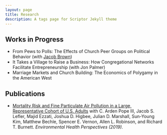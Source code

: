 ```yaml
---
layout: page
title: Research
description: A tags page for Scriptor Jekyll theme
---
```

## Works in Progress
+ From Pews to Polls: The Effects of Church Peer Groups on Political Behavior (with [Jacob Brown](https://jacobrbrown.com))
+ It Takes a Village to Raise a Business: How Congregational Networks Facilitate Entrepreneurship (with Jon Palmer)
+ Marriage Markets and Church Building: The Economics of Polygamy in the American West

## Publications
+ [Mortality Risk and Fine Particulate Air Pollution in a Large, Representative Cohort of U.S. Adults](https://ehp.niehs.nih.gov/doi/full/10.1289/EHP4438) with C. Arden Pope III, Jacob S. Lefler, Majid Ezzati, Joshua D. Higbee, Julian D. Marshall, Sun-Young Kim, Matthew Bechle, Spencer E. Vernon, Allen L. Robinson, and Richard T. Burnett. *Environmental Health Perspectives (2019).*